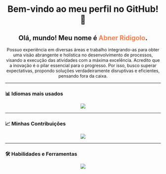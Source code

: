 <h1 align="center">Bem-vindo ao meu perfil no GitHub! 👋</h1>

<h2 align="center">Olá, mundo! Meu nome é <span style="color:#FF7F50;">Abner Ridigolo</span>.</h2>

<p align="center">
Possuo experiência em diversas áreas e trabalho integrando-as para obter uma visão abrangente e holística no desenvolvimento de processos, visando a execução das atividades com a máxima excelência. Acredito que a inovação é o pilar essencial para o progresso. Por isso, busco superar expectativas, propondo soluções verdadeiramente disruptivas e eficientes, pensando fora da caixa.
</p>

---

### 📊 **Idiomas mais usados**
<p align="center">
<img src="https://github-readme-stats.vercel.app/api/top-langs/?username=AbnerRidigolo&layout=compact&theme=radical" />
</p>

---

### 📈 **Minhas Contribuições**
<p align="center">
<img src="https://github-readme-streak-stats.herokuapp.com/?user=AbnerRidigolo&theme=radical" />
</p>

---
### 🛠 **Habilidades e Ferramentas**
<p align="center">
<img src="https://skillicons.dev/icons?i=python,r,julia,jupyter,anaconda,sklearn,tensorflow,pytorch,opencv,streamlit,airflow,databricks,kafka,hadoop,spark,scala,postgres,mysql,sqlite,mongodb,redis,snowflake,dbt,docker,linux,git,github,githubactions,gitlab,aws,gcp,azure,vscode,figma,notion,trello,cypress,postman,bootstrap,kubernetes,php,java,js,html,css,fastapi,eclipse,pycharm,discord&perline=12" />
</p>

